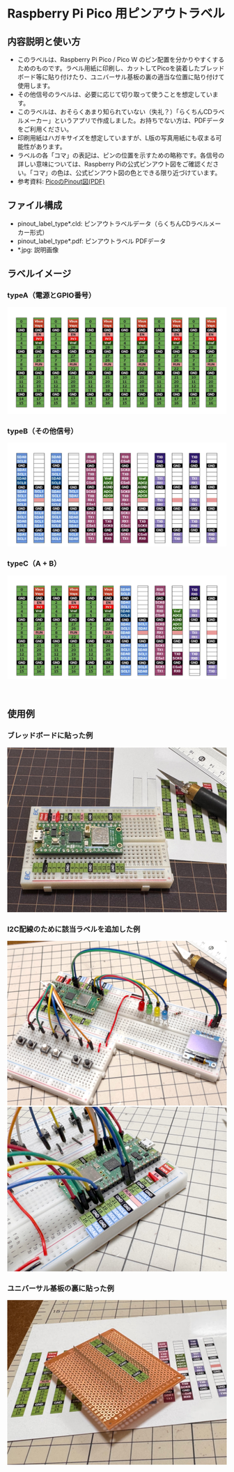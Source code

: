 # Raspberry Pi Pico 用ピンアウトラベル

## 内容説明と使い方

- このラベルは、Raspberry Pi Pico / Pico W のピン配置を分かりやすくするためのものです。ラベル用紙に印刷し、カットしてPicoを装着したブレッドボード等に貼り付けたり、ユニバーサル基板の裏の適当な位置に貼り付けて使用します。
- その他信号のラベルは、必要に応じて切り取って使うことを想定しています。
- このラベルは、おそらくあまり知られていない（失礼？）「らくちんCDラベルメーカー」というアプリで作成しました。お持ちでない方は、PDFデータをご利用ください。
- 印刷用紙はハガキサイズを想定していますが、L版の写真用紙にも収まる可能性があります。
- ラベルの各「コマ」の表記は、ピンの位置を示すための略称です。各信号の詳しい意味については、Raspberry Piの公式ピンアウト図をご確認ください。「コマ」の色は、公式ピンアウト図の色とできる限り近づけています。
- 参考資料: [PicoのPinout図(PDF)](https://datasheets.raspberrypi.com/pico/Pico-R3-A4-Pinout.pdf)

## ファイル構成

- pinout_label_type*.cld: ピンアウトラベルデータ（らくちんCDラベルメーカー形式）
- pinout_label_type*.pdf: ピンアウトラベル PDFデータ
- *.jpg: 説明画像
  


## ラベルイメージ
### typeA（電源とGPIO番号）
![typeA](pinout_label_typeA.jpg)
### typeB（その他信号）
![typeB](pinout_label_typeB.jpg)
### typeC（A + B）
![typeC](pinout_label_typeC.jpg)

<br>

## 使用例
### ブレッドボードに貼った例
![ブレッドボードに貼った例](image02.jpg)
### I2C配線のために該当ラベルを追加した例
![alt text](20250418_131301249_iOS.jpg)
![alt text](20250418_131404343_iOS.jpg)
### ユニバーサル基板の裏に貼った例
![alt text](20250419_080943405_iOS.jpg)